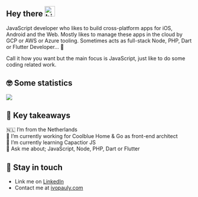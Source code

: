 <!-- # [![ivopauly_header](https://raw.githubusercontent.com/ivopauly/ivopauly/main/github_header.png)](https://ivopauly.com) -->

## Hey there <img src="https://user-images.githubusercontent.com/1303154/88677602-1635ba80-d120-11ea-84d8-d263ba5fc3c0.gif" width="28px" alt="hi">

JavaScript developer who likes to build cross-platform apps for iOS, Android and the Web. Mostly likes to manage these apps in the cloud by GCP or AWS or Azure tooling. Sometimes acts as full-stack Node, PHP, Dart or Flutter Developer... :rocket:

Call it how you want but the main focus is JavaScript, just like to do some coding related work.

## 🤓  Some statistics

<!-- <a href="https://github.com/anuraghazra/github-readme-stats" target="_blank">
  <img align="center" src="https://github-readme-stats.vercel.app/api?username=ivopauly" />
</a> -->
<a href="https://github.com/ivopauly/github-readme-stats" target="_blank">
  <img align="center" src="https://github-readme-stats.vercel.app/api/top-langs/?username=ivopauly&langs_count=6&layout=compact" />
</a>

## 🤔	Key takeaways

🇳🇱 I’m from the Netherlands   
🔭 I’m currently working for Coolblue Home & Go as front-end architect   
🌱 I’m currently learning Capactior JS   
💬 Ask me about; JavaScript, Node, PHP, Dart or Flutter   

## :link:	Stay in touch

* Link me on [LinkedIn](https://www.linkedin.com/in/ivopauly/)  
* Contact me at [ivopauly.com](https://www.ivopauly.com)
